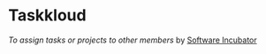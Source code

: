 <h1><b>Taskkloud</b></h1>
<i>To assign tasks or projects to other members</i>
by <a href="www.silive.in">Software Incubator</a>
